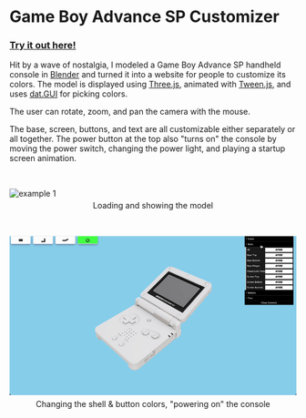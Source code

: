 # Game Boy Advance SP Customizer
### [Try it out here!](https://www.saad.gg/gba-sp)

Hit by a wave of nostalgia, I modeled a Game Boy Advance SP handheld console in [Blender](https://www.blender.org/) and turned it into a website for people to customize its colors. The model is displayed using [Three.js]((https://threejs.org/)), animated with [Tween.js](https://createjs.com/tweenjs), and uses [dat.GUI](https://github.com/dataarts/dat.gui) for picking colors.

The user can rotate, zoom, and pan the camera with the mouse.

The base, screen, buttons, and text are all customizable either separately or all together. The power button at the top also "turns on" the console by moving the power switch, changing the power light, and playing a startup screen animation.

<br>

![example 1](/docs/example-1.gif)
<p align="center" style="margin-top: -10px">Loading and showing the model</p>
<br>

![example 1](/docs/example-2.gif)
<p align="center" style="margin-top: -10px">Changing the shell & button colors, "powering on" the console</p>